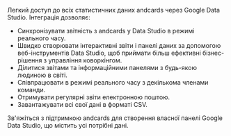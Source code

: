 Легкий доступ до всіх статистичних даних andcards через Google Data Studio. Інтеграція дозволяє:

- Синхронізувати звітність з andcards у Data Studio в режимі реального часу.
- Швидко створювати інтерактивні звіти і панелі даних за допомогою веб-інструментів Data Studio, щоб приймати більш ефективні бізнес-рішення з управління коворкінгом.
- Ділитися звітами та інформаційними панелями з будь-якою людиною в світі.
- Співпрацювати в режимі реального часу з декількома членами команди.
- Отримувати регулярні звіти електронною поштою.
- Завантажувати всі свої дані в форматі CSV.

Зв'яжіться з підтримкою andcards для створення власної панелі Google Data Studio, що містить усі потрібні дані.
